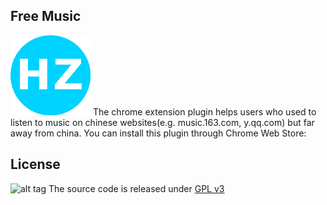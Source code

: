 ## Free Music
![alt tag](icons/icon128.png)
The chrome extension plugin helps users who used to listen to music on chinese websites(e.g. music.163.com, y.qq.com) but far away from china.
You can install this plugin through Chrome Web Store:


## License
![alt tag](https://www.gnu.org/graphics/gplv3-127x51.png)
The source code is released under [GPL v3](http://www.gnu.org/licenses/gpl-3.0.html)
